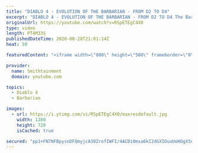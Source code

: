 ```yaml
---
title: "DIABLO 4 - EVOLUTION OF THE BARBARIAN - FROM D2 TO D4"
excerpt: "DIABLO 4 - EVOLUTION OF THE BARBARIAN - FROM D2 TO D4 The Barbarian is a true warrior. Using pure physical force as a means to destroy his enemies, ..."
originalUrl: https://youtube.com/watch?v=RSpETEgC4X0
type: video
length: PT4M33S
publishedDateTime: 2020-08-28T21:01:14Z
heat: 50

featuredContent: "<iframe width=\"800\" height=\"500\" frameborder=\"0\" src=\"https://www.youtube.com/embed/RSpETEgC4X0\" allow=\"accelerometer; autoplay; encrypted-media; gyroscope; picture-in-picture\" allowfullscreen></iframe>"

provider:
  name: Smithtainment
  domain: youtube.com

topics:
  - Diablo 4
  - Barbarian

images:
  - url: https://i.ytimg.com/vi/RSpETEgC4X0/maxresdefault.jpg
    width: 1280
    height: 720
    isCached: true

secured: "pp1+FN7NFBpysnDFQmyjcA30ZrofIWFI/4ACDi0mxa6kI2dGXIDuoUeHOgX5ua9MWhmA5DvcIB184ti9vEZljIkdMEUeNbgQj7a1qsLNr9FVb7GwcUy/m2rlSes8Rh+h4hfeuJTLvnH09rlEnoj/2Mf0+PEVWVVmqL0Zg5TeQLchuys5eahHGFBNh/baIFtku2kAjFitdK9cuaO77GZNdEyWp90tpS3MjRQNvoY6cqJTifj/Xghn1p8UV3UUconSMjDhucRSUOpUeYMYcf7J5bh2/PBUjqi2onN1kCW45VbErHt0KB+aR2cG7hI0IXN1ir2LZgxY4hyXHO8+iP/DCUV/uuiPeHzxyDEkWJZEFZEmb7Wfspo+5gM1+nTuXRGkGzeN1B3xFiYHDFvZ3EKe3h7SB5DreEd1vOshuzScVSc=;e3f+0wgnQ+daicBSvs71fA=="
---
```


